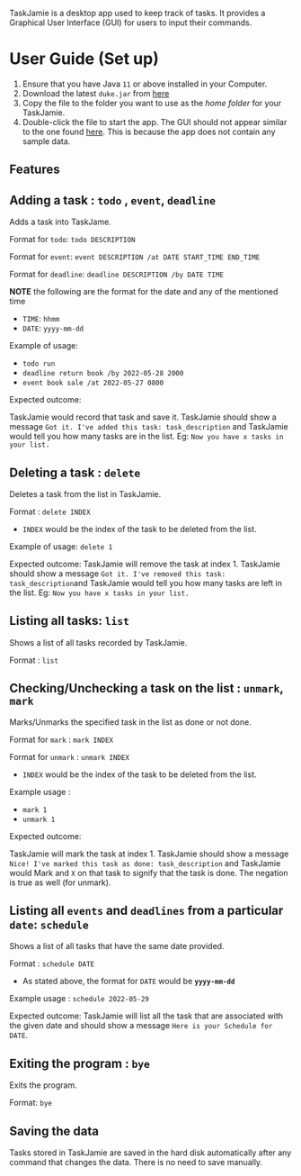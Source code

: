 TaskJamie is a desktop app used to keep track of tasks. It provides a Graphical User Interface (GUI) for users to input their commands.
# User Guide (Set up)

1. Ensure that you have Java `11` or above installed in your Computer.
2. Download the latest `duke.jar` from  [here](https://github.com/ChanWeiJie/ip/releases/tag/A-Jar2)
3. Copy the file to the folder you want to use as the _home folder_ for your TaskJamie.
4. Double-click the file to start the app. The GUI should not appear similar to the one found [here](https://chanweijie.github.io/ip/Ui.png). This is because
the app does not contain any sample data. 

## Features

## Adding a task : `todo` , `event`, `deadline`

Adds a task into TaskJame.

Format for `todo`: `todo DESCRIPTION`

Format for `event`: `event DESCRIPTION /at DATE START_TIME END_TIME`

Format for `deadline`: `deadline DESCRIPTION /by DATE TIME`

**NOTE** the following are the format for the date and any of the mentioned time
- `TIME`: `hhmm`
- `DATE`: `yyyy-mm-dd`

Example of usage: 
- `todo run`
- `deadline return book /by 2022-05-28 2000`
- `event book sale /at 2022-05-27 0800`		  

Expected outcome: 

TaskJamie would record that task and save it. 
TaskJamie should show a message `Got it. I've added this task: task_description` 
and TaskJamie would tell you how many tasks are in the list. Eg: `Now you have x tasks in your list.`


## Deleting a task : `delete`

Deletes a task from the list in TaskJamie.

Format : `delete INDEX`

- `INDEX` would be the index of the task to be deleted from the list.

Example of usage: `delete 1`

Expected outcome: 
TaskJamie will remove the task at index 1.
TaskJamie should show a message `Got it. I've removed this task: task_description`and 
TaskJamie would tell you how many tasks are left in the list. Eg: `Now you have x tasks in your list.`


## Listing all tasks: `list`

Shows a list of all tasks recorded by TaskJamie.

Format : `list`


## Checking/Unchecking a task on the list : `unmark`, `mark`

Marks/Unmarks the specified task in the list as done or not done.

Format for `mark` : `mark INDEX`

Format for `unmark` : `unmark INDEX`

- `INDEX` would be the index of the task to be deleted from the list.

Example usage : 
- `mark 1`
- `unmark 1` 

Expected outcome:
 
TaskJamie will mark the task at index 1.
TaskJamie should show a message `Nice! I've marked this task as done: task_description`
and TaskJamie would Mark and `X` on that task to signify that the task is done. The negation is true as well (for unmark).


## Listing all `events` and `deadlines` from a particular `date`: `schedule`

Shows a list of all tasks that have the same date provided.

Format : `schedule DATE`

- As stated above, the format for `DATE` would be **`yyyy-mm-dd`**

Example usage : `schedule 2022-05-29`

Expected outcome: 
TaskJamie will list all the task that are associated with the given date and 
should show a message `Here is your Schedule for DATE`.

## Exiting the program : `bye`

Exits the program.

Format: `bye`

## Saving the data

Tasks stored in TaskJamie are saved in the hard disk automatically after any command that changes the data. There is no need to save manually.

